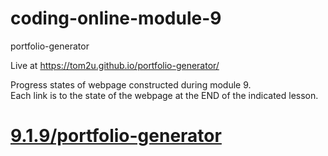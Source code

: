 # coding-online-module-9

portfolio-generator  

Live at https://tom2u.github.io/portfolio-generator/  

Progress states of webpage constructed during module 9.  
Each link is to the state of the webpage at the END of the indicated lesson.  

# [9.1.9/portfolio-generator](https://tom2u.github.io/coding-online-module-9/9.1.1/portfolio-generator)  
